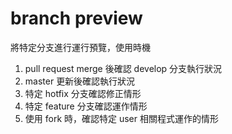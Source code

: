 # branch preview

將特定分支進行運行預覽，使用時機

1. pull request merge 後確認 develop 分支執行狀況
2. master 更新後確認執行狀況
3. 特定 hotfix 分支確認修正情形
4. 特定 feature 分支確認運作情形
5. 使用 fork 時，確認特定 user 相關程式運作的情形